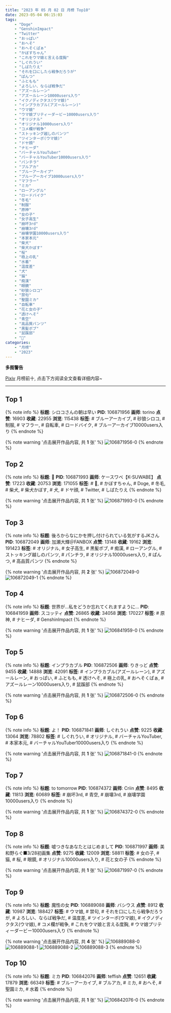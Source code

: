 ```yaml
---
title: "2023 年 05 月 02 日 月榜 Top10"
date: 2023-05-04 06:15:03
tags:
    - "Doge"
    - "GenshinImpact"
    - "Twitter"
    - "おっぱい"
    - "おへそ"
    - "おへそくぱぁ"
    - "かぼすちゃん"
    - "これをウマ娘と言える度胸"
    - "しぐれうい"
    - "しばたりえ"
    - "それを口にしたら戦争だろうが"
    - "ぱんつ"
    - "ふともも"
    - "よろしい、ならば戦争だ"
    - "アズールレーン"
    - "アズールレーン10000users入り"
    - "イクノディクタス(ウマ娘)"
    - "インプラカブル(アズールレーン)"
    - "ウマ娘"
    - "ウマ娘プリティーダービー10000users入り"
    - "オリジナル"
    - "オリジナル10000users入り"
    - "コメ欄が戦争"
    - "ストッキング越しのパンツ"
    - "ツインターボ(ウマ娘)"
    - "ドヤ顔"
    - "ナヒーダ"
    - "バーチャルYouTuber"
    - "バーチャルYouTuber10000users入り"
    - "パンチラ"
    - "ブルアカ"
    - "ブルーアーカイブ"
    - "ブルーアーカイブ10000users入り"
    - "マフラー"
    - "ミカ"
    - "ローアングル"
    - "ロードバイク"
    - "冬毛"
    - "制服"
    - "原神"
    - "女の子"
    - "女子高生"
    - "崩坏3rd"
    - "崩壊3rd"
    - "崩壊学園10000users入り"
    - "本家本元"
    - "柴犬"
    - "柴犬かぼす"
    - "桜"
    - "極上の乳"
    - "水着"
    - "温度差"
    - "犬"
    - "猫"
    - "痴漢"
    - "眼鏡"
    - "砂狼シロコ"
    - "禁句"
    - "聖園ミカ"
    - "自転車"
    - "花と女の子"
    - "透けへそ"
    - "青空"
    - "高品質パンツ"
    - "黒髪ボブ"
    - "鼠蹊部"
    - "🐶"
categories:
    - "月榜"
    - "2023"
---
```


<i class="fa fa-triangle-exclamation"></i>**多图警告**<i class="fa fa-triangle-exclamation"></i>

[Pixiv](https://www.pixiv.net/) 月榜前十, 点击下方阅读全文查看详细内容~

<!-- more -->

---

## Top 1

{% note info %}
**标题**: シロコさんの朝は早い
**PID**: 106871956 **画师**: torino
**点赞**: 16903 **收藏**: 22955 **浏览**: 115438
**标签**: # ブルーアーカイブ, # 砂狼シロコ, # 制服, # マフラー, # 自転車, # ロードバイク, # ブルーアーカイブ10000users入り
{% endnote %}

{% note warning '点击展开作品内容, 共 **1** 张' %}
![106871956-0](https://i.pixiv.re/img-original/img/2023/04/05/18/13/03/106871956_p0.jpg)
{% endnote %}

## Top 2

{% note info %}
**标题**: 🐶
**PID**: 106871993 **画师**: ケースワベ【K-SUWABE】
**点赞**: 17223 **收藏**: 20753 **浏览**: 171055
**标签**: # 🐶, # かぼすちゃん, # Doge, # 冬毛, # 柴犬, # 柴犬かぼす, # 犬, # ドヤ顔, # Twitter, # しばたりえ
{% endnote %}

{% note warning '点击展开作品内容, 共 **1** 张' %}
![106871993-0](https://i.pixiv.re/img-original/img/2023/04/05/00/01/04/106871993_p0.jpg)
{% endnote %}

## Top 3

{% note info %}
**标题**: 後ろからなにかを押し付けられている気がするJKさん
**PID**: 106872049 **画师**: 加瀬大輝＠FANBOX
**点赞**: 13148 **收藏**: 19162 **浏览**: 191423
**标签**: # オリジナル, # 女子高生, # 黒髪ボブ, # 痴漢, # ローアングル, # ストッキング越しのパンツ, # パンチラ, # オリジナル10000users入り, # ぱんつ, # 高品質パンツ
{% endnote %}

{% note warning '点击展开作品内容, 共 **2** 张' %}
![106872049-0](https://i.pixiv.re/img-original/img/2023/04/05/00/01/29/106872049_p0.jpg)
![106872049-1](https://i.pixiv.re/img-original/img/2023/04/05/00/01/29/106872049_p1.jpg)
{% endnote %}

## Top 4

{% note info %}
**标题**: 世界が…私をどうか忘れてくれますように…
**PID**: 106841959 **画师**: スコッティ
**点赞**: 26865 **收藏**: 34058 **浏览**: 170227
**标签**: # 原神, # ナヒーダ, # GenshinImpact
{% endnote %}

{% note warning '点击展开作品内容, 共 **1** 张' %}
![106841959-0](https://i.pixiv.re/img-original/img/2023/04/04/00/00/27/106841959_p0.jpg)
{% endnote %}

## Top 5

{% note info %}
**标题**: インプラカブル
**PID**: 106872506 **画师**: りきっど
**点赞**: 9455 **收藏**: 14888 **浏览**: 42091
**标签**: # インプラカブル(アズールレーン), # アズールレーン, # おっぱい, # ふともも, # 透けへそ, # 極上の乳, # おへそくぱぁ, # アズールレーン10000users入り, # 鼠蹊部
{% endnote %}

{% note warning '点击展开作品内容, 共 **1** 张' %}
![106872506-0](https://i.pixiv.re/img-original/img/2023/04/05/00/10/43/106872506_p0.png)
{% endnote %}

## Top 6

{% note info %}
**标题**: よ！
**PID**: 106871841 **画师**: しぐれうい
**点赞**: 9225 **收藏**: 13064 **浏览**: 78802
**标签**: # しぐれうい, # オリジナル, # バーチャルYouTuber, # 本家本元, # バーチャルYouTuber10000users入り
{% endnote %}

{% note warning '点击展开作品内容, 共 **1** 张' %}
![106871841-0](https://i.pixiv.re/img-original/img/2023/04/05/00/00/02/106871841_p0.jpg)
{% endnote %}

## Top 7

{% note info %}
**标题**: to tomorrow
**PID**: 106874372 **画师**: Criin
**点赞**: 8495 **收藏**: 11813 **浏览**: 60689
**标签**: # 崩坏3rd, # 青空, # 崩壊3rd, # 崩壊学園10000users入り
{% endnote %}

{% note warning '点击展开作品内容, 共 **1** 张' %}
![106874372-0](https://i.pixiv.re/img-original/img/2023/04/05/01/08/10/106874372_p0.jpg)
{% endnote %}

## Top 8

{% note info %}
**标题**: 嘘つきなあなたとはじめまして
**PID**: 106871997 **画师**: 美和野らぐ■3/28初画集
**点赞**: 9275 **收藏**: 12009 **浏览**: 58811
**标签**: # 女の子, # 猫, # 桜, # 眼鏡, # オリジナル10000users入り, # 花と女の子
{% endnote %}

{% note warning '点击展开作品内容, 共 **1** 张' %}
![106871997-0](https://i.pixiv.re/img-original/img/2023/04/05/00/01/06/106871997_p0.png)
{% endnote %}

## Top 9

{% note info %}
**标题**: 魔性の女
**PID**: 106889088 **画师**: バシウス
**点赞**: 8912 **收藏**: 10987 **浏览**: 188427
**标签**: # ウマ娘, # 禁句, # それを口にしたら戦争だろうが, # よろしい、ならば戦争だ, # 温度差, # ツインターボ(ウマ娘), # イクノディクタス(ウマ娘), # コメ欄が戦争, # これをウマ娘と言える度胸, # ウマ娘プリティーダービー10000users入り
{% endnote %}

{% note warning '点击展开作品内容, 共 **4** 张' %}
![106889088-0](https://i.pixiv.re/img-original/img/2023/04/05/17/04/21/106889088_p0.jpg)
![106889088-1](https://i.pixiv.re/img-original/img/2023/04/05/17/04/21/106889088_p1.jpg)
![106889088-2](https://i.pixiv.re/img-original/img/2023/04/05/17/04/21/106889088_p2.jpg)
![106889088-3](https://i.pixiv.re/img-original/img/2023/04/05/17/04/21/106889088_p3.jpg)
{% endnote %}

## Top 10

{% note info %}
**标题**: ミカ
**PID**: 106842076 **画师**: teffish
**点赞**: 12651 **收藏**: 17879 **浏览**: 66349
**标签**: # ブルーアーカイブ, # ブルアカ, # ミカ, # おへそ, # 聖園ミカ, # 水着
{% endnote %}

{% note warning '点击展开作品内容, 共 **1** 张' %}
![106842076-0](https://i.pixiv.re/img-original/img/2023/04/04/00/01/10/106842076_p0.jpg)
{% endnote %}
